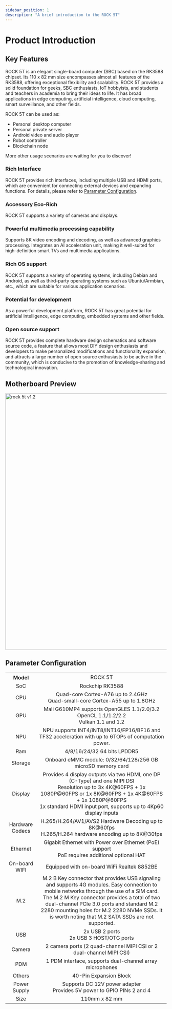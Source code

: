 ```yaml
---
sidebar_position: 1
description: "A brief introduction to the ROCK 5T"
---
```


# Product Introduction

## Key Features

ROCK 5T is an elegant single-board computer (SBC) based on the RK3588 chipset. Its 110 x 82 mm size encompasses almost all features of the RK3588, offering exceptional flexibility and scalability. ROCK 5T provides a solid foundation for geeks, SBC enthusiasts, IoT hobbyists, and students and teachers in academia to bring their ideas to life. It has broad applications in edge computing, artificial intelligence, cloud computing, smart surveillance, and other fields.

ROCK 5T can be used as:

- Personal desktop computer
- Personal private server
- Android video and audio player
- Robot controller
- Blockchain node

More other usage scenarios are waiting for you to discover!

### Rich Interface

ROCK 5T provides rich interfaces, including multiple USB and HDMI ports, which are convenient for connecting external devices and expanding functions. For details, please refer to [Parameter Configuration](#parameter-configuration).

### Accessory Eco-Rich

ROCK 5T supports a variety of cameras and displays.

### Powerful multimedia processing capability

Supports 8K video encoding and decoding, as well as advanced graphics processing. Integrates an AI acceleration unit, making it well-suited for high-definition smart TVs and multimedia applications.

### Rich OS support

ROCK 5T supports a variety of operating systems, including Debian and Android, as well as third-party operating systems such as Ubuntu/Armbian, etc., which are suitable for various application scenarios.

### Potential for development

As a powerful development platform, ROCK 5T has great potential for artificial intelligence, edge computing, embedded systems and other fields.

### Open source support

ROCK 5T provides complete hardware design schematics and software source code, a feature that allows most DIY design enthusiasts and developers to make personalized modifications and functionality expansion, and attracts a large number of open source enthusiasts to be active in the community, which is conducive to the promotion of knowledge-sharing and technological innovation.

## Motherboard Preview

<TabItem value="ROCK 5T V1.2">
<img src="/img/rock5t/rock-5t-overview-v12.webp" width="800" alt="rock 5t v1.2" />
</TabItem>

## Parameter Configuration

<table>
   <tr>
    <th>Model</th>
    <td colspan="2"  align="center">ROCK 5T</td>
  </tr>
    <tr>
        <td align="center">SoC</td>
        <td colspan="2"  align="center">Rockchip RK3588</td>
    </tr>
    <tr>
        <td align="center">CPU</td>
        <td colspan="2" align="center">Quad-core Cortex-A76 up to 2.4GHz<br/>Quad-small-core Cortex-A55 up to 1.8GHz</td>
    </tr>
    <tr>
        <td align="center">GPU</td>
        <td colspan="2" align="center">Mali G610MP4 supports OpenGLES 1.1/2.0/3.2<br />OpenCL 1.1/1.2/2.2 <br/> Vulkan 1.1 and 1.2</td>
    </tr>
    <tr>
    <td align="center">NPU</td>
    <td colspan="2" align="center">NPU supports INT4/INT8/INT16/FP16/BF16 and TF32 acceleration with up to 6TOPs of computation power.</td>
    </tr>
    <tr>
        <td align="center">Ram</td>
        <td colspan="2" align="center">4/8/16/24/32 64 bits LPDDR5</td>
    </tr>
    <tr>
        <td align="center">Storage</td>
        <td colspan="2" align="center">Onboard eMMC module: 0/32/64/128/256 GB<br/>microSD memory card</td>
    </tr>
    <tr>
        <td align="center">Display</td>
         <td align="center">Provides 4 display outputs via two HDMI, one DP (C-Type) and one MIPI DSI<br/>Resolution up to 3x 4K@60FPS + 1x 1080P@60FPS or 1x 8K@60FPS + 1x 4K@60FPS + 1x 1080P@60FPS<br/>1x standard HDMI input port, supports up to 4Kp60 display inputs</td>
    </tr>
    <tr>
        <td align="center">Hardware Codecs</td>
        <td colspan="2" align="center">H.265/H.264/AV1/AVS2 Hardware Decoding up to 8K@60fps<br/>H.265/H.264 hardware encoding up to 8K@30fps</td>
    </tr>
    <tr>
         <td align="center">Ethernet</td>
        <td colspan="2" align="center">Gigabit Ethernet with Power over Ethernet (PoE) support<br/>PoE requires additional optional HAT</td>
    </tr>
    <tr>
        <td align="center">On-board WIFI</td>
        <td align="center">Equipped with on-board WiFi Realtek 8852BE</td>
    </tr>
    <tr>
        <td align="center">M.2</td>
          <td align="center">M.2 B Key connector that provides USB signaling and supports 4G modules. Easy connection to mobile networks through the use of a SIM card.<br/>The M.2 M Key connector provides a total of two dual-channel PCIe 3.0 ports and standard M.2 2280 mounting holes for M.2 2280 NVMe SSDs. It is worth noting that M.2 SATA SSDs are not supported.</td>
    </tr>
    <tr>
        <td align="center">USB</td>
        <td colspan="2" align="center">2x USB 2 ports<br/>2x USB 3 HOST/OTG ports</td>
    </tr>
    <tr>
        <td align="center">Camera</td>
        <td colspan="2" align="center">2 camera ports (2 quad-channel MIPI CSI or 2 dual-channel MIPI CSI)</td>
    </tr>
    <tr>
        <td align="center">PDM</td>
        <td colspan="2" align="center">1 PDM interface, supports dual-channel array microphones</td>
    </tr>
    <tr>
        <td align="center">Others</td>
        <td colspan="2" align="center">40-Pin Expansion Block</td>
    </tr>
    <tr>
        <td align="center">Power Supply</td>
        <td colspan="2" align="center">Supports DC 12V power adapter<br/>Provides 5V power to GPIO PINs 2 and 4</td>
    </tr>
    <tr>
        <td align="center">Size</td>
        <td colspan="2" align="center">110mm x 82 mm</td>
    </tr>
</table>
